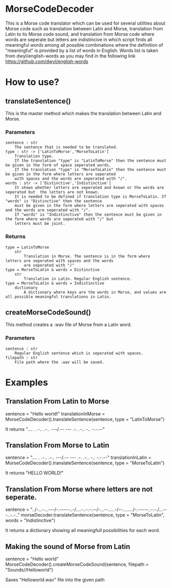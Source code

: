# MorseCodeDecoder

This is a Morse code translator which can be used for several utilities about Morse code such as translation between Latin and Morse,  translation from Latin to its Morse code sound, and translation from Morse code where words are seperate but letters are indistincive in which script finds all meaningful words among all possible combinations where the definition of "meaningful" is provided by  a list of words in English. Words list is taken from dwyl/english-words as you may find in the following link https://github.com/dwyl/english-words

# How to use?


## translateSentence()

This is the master method which makes the translation between Latin and Morse.

### Parameters
    sentence : str
        The sentence that is needed to be translated.
    type : str -> ['LatinToMorse','MorseToLatin']
        Translation type.
        If the translation "type" is "LatinToMorse" then the sentence must be given in the form of space seperated words.
        If the translation "type" is "MorseToLatin" then the sentence must be given in the form where letters are seperated 
        with spaces and the words are seperated with "/".
    words : str -> ['Distinctive','Indistinctive']
        It shows whether letters are seperated and known or the words are seperated but  the letters are not known.
        It is needed to be defined if translation type is MorseToLatin. If "words" is "Distinctive" then the sentence 
        must be given in the form where letters are seperated with spaces and the words are seperated with "/".       
        If "words" is "Indistinctive" then the sentence must be given in the form where words are seperated with "/" but 
        letters must be joint.
### Returns
    type = LatinToMorse
        str
            Translation in Morse. The sentence is in the form where letters are seperated with spaces and the words 
            are seperated with "/"
    type = MorseToLatin & words = Distinctive
        str
            Translation in Latin. Regular English sentence.
    type = MorseToLatin & words = Indistinctive
        dictionary
            A dictionary where keys are the words in Morse, and values are all possible meaningful translations in Latin.
## createMorseCodeSound()
        
   This method creates a .wav file of Morse from a Latin word.
### Parameters

    sentence : str
        Regular English sentence which is seperated with spaces.
    filepath : str
        File path where the .wav will be saved.
# Examples
## Translation From Latin to Morse
sentence = "Hello world!"
translationInMorse = MorseCodeDecoder().translateSentence(sentence, type = "LatinToMorse")  

It returns ".... . .-.. .-.. ---/.-- --- .-. .-.. -.. -.-.--"
## Translation From Morse to Latin
sentence = ".... . .-.. .-.. ---/.-- --- .-. .-.. -.. -.-.--"
translationInLatin = MorseCodeDecoder().translateSentence(sentence, type = "MorseToLatin") 

It returns "HELLO WORLD!"
## Translation From Morse where letters are not seperate.
sentence = "../-...-...---/-.-----..-/....-..-.-.--/-...--.....-/--......../-.-----..-.-./...---..-.-.."
morseDecoder.translateSentence(sentence, type = "MorseToLatin", words = "Indistinctive")

It returns a dictionary showing all meaningfull possibilities for each word.

## Making the sound of Morse from Latin
sentence = "Hello world"
MorseCodeDecoder().createMorseCodeSound(sentence, filepath = "Sounds//Helloworld")

Saves "Helloworld.wav" file into the given path

